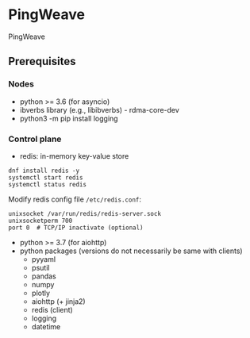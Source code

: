 # PingWeave
PingWeave

## Prerequisites
### Nodes
* python >= 3.6 (for asyncio)
* ibverbs library (e.g., libibverbs) - rdma-core-dev
* python3 -m pip install logging

### Control plane
* redis: in-memory key-value store
```
dnf install redis -y
systemctl start redis
systemctl status redis
```
Modify redis config file `/etc/redis.conf`:
```
unixsocket /var/run/redis/redis-server.sock
unixsocketperm 700
port 0  # TCP/IP inactivate (optional)
```
* python >= 3.7 (for aiohttp)
* python packages (versions do not necessarily be same with clients)
    * pyyaml
    * psutil
    * pandas
    * numpy
    * plotly
    * aiohttp (+ jinja2)
    * redis (client)
    * logging
    * datetime


